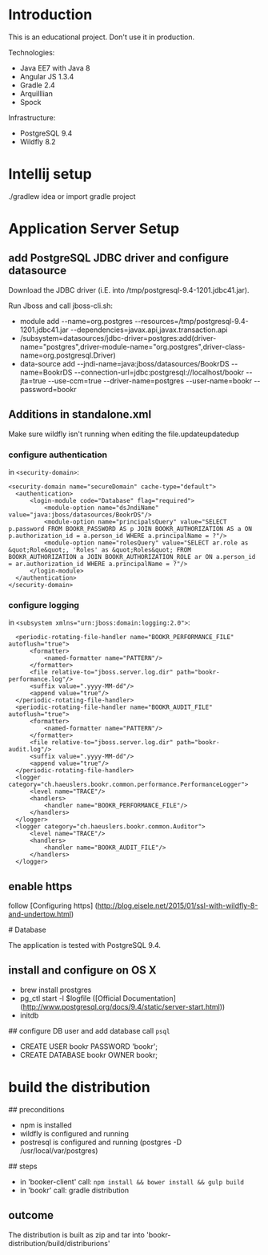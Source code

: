 # Introduction
This is an educational project. Don't use it in production.

Technologies:

- Java EE7 with Java 8
- Angular JS 1.3.4
- Gradle 2.4
- Arquilllian
- Spock

Infrastructure:

- PostgreSQL 9.4
- Wildfly 8.2

# Intellij setup
./gradlew idea or import gradle project


# Application Server Setup
## add PostgreSQL JDBC driver and configure datasource
Download the JDBC driver (i.E. into /tmp/postgresql-9.4-1201.jdbc41.jar).

Run Jboss and call jboss-cli.sh:

- module add --name=org.postgres --resources=/tmp/postgresql-9.4-1201.jdbc41.jar --dependencies=javax.api,javax.transaction.api
- /subsystem=datasources/jdbc-driver=postgres:add(driver-name="postgres",driver-module-name="org.postgres",driver-class-name=org.postgresql.Driver)
- data-source add --jndi-name=java:jboss/datasources/BookrDS --name=BookrDS --connection-url=jdbc:postgresql://localhost/bookr --jta=true --use-ccm=true --driver-name=postgres --user-name=bookr --password=bookr

## Additions in standalone.xml
Make sure wildfly isn't running when editing the file.updateupdatedup

### configure authentication
in `<security-domain>`:
       
    <security-domain name="secureDomain" cache-type="default">
      <authentication>
          <login-module code="Database" flag="required">
              <module-option name="dsJndiName" value="java:jboss/datasources/BookrDS"/>
              <module-option name="principalsQuery" value="SELECT p.password FROM BOOKR_PASSWORD AS p JOIN BOOKR_AUTHORIZATION AS a ON p.authorization_id = a.person_id WHERE a.principalName = ?"/>
              <module-option name="rolesQuery" value="SELECT ar.role as &quot;Role&quot;, 'Roles' as &quot;Roles&quot; FROM BOOKR_AUTHORIZATION a JOIN BOOKR_AUTHORIZATION_ROLE ar ON a.person_id = ar.authorization_id WHERE a.principalName = ?"/>
          </login-module>
      </authentication>
    </security-domain>

### configure logging
in `<subsystem xmlns="urn:jboss:domain:logging:2.0">`:

      <periodic-rotating-file-handler name="BOOKR_PERFORMANCE_FILE" autoflush="true">
          <formatter>
              <named-formatter name="PATTERN"/>
          </formatter>
          <file relative-to="jboss.server.log.dir" path="bookr-performance.log"/>
          <suffix value=".yyyy-MM-dd"/>
          <append value="true"/>
      </periodic-rotating-file-handler>
      <periodic-rotating-file-handler name="BOOKR_AUDIT_FILE" autoflush="true">
          <formatter>
              <named-formatter name="PATTERN"/>
          </formatter>
          <file relative-to="jboss.server.log.dir" path="bookr-audit.log"/>
          <suffix value=".yyyy-MM-dd"/>
          <append value="true"/>
      </periodic-rotating-file-handler>
      <logger category="ch.haeuslers.bookr.common.performance.PerformanceLogger">
          <level name="TRACE"/>
          <handlers>
              <handler name="BOOKR_PERFORMANCE_FILE"/>
          </handlers>
      </logger>
      <logger category="ch.haeuslers.bookr.common.Auditor">
          <level name="TRACE"/>
          <handlers>
              <handler name="BOOKR_AUDIT_FILE"/>
          </handlers>
      </logger>

## enable https
follow [Configuring https] (http://blog.eisele.net/2015/01/ssl-with-wildfly-8-and-undertow.html)

# Database

The application is tested with PostgreSQL 9.4.


## install and configure on OS X
- brew install prostgres
- pg_ctl start -l $logfile ([Official Documentation] (http://www.postgresql.org/docs/9.4/static/server-start.html))
- initdb

## configure DB user and add database
call `psql`

- CREATE USER bookr PASSWORD 'bookr';
- CREATE DATABASE bookr OWNER bookr;

# build the distribution

## preconditions
- npm is installed
- wildfly is configured and running
- postresql is configured and running (postgres -D /usr/local/var/postgres)
  
## steps
- in 'booker-client' call: `npm install && bower install && gulp build`
- in 'bookr' call: gradle distribution

## outcome
The distribution is built as zip and tar into 'bookr-distribution/build/distriburions'
